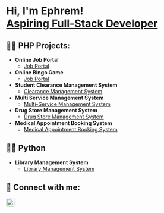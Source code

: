 
<h1>Hi, I'm Ephrem! <br/><a href="https://github.com/Epha24">Aspiring Full-Stack Developer</a></h1>

<h2>👨‍💻 PHP Projects:</h2>

- <b>Online Job Portal</b>
  - [Job Portal](https://yegnasira.com)
- <b>Online Bingo Game</b>
  - [Job Portal](https://bayrabingo.com)
- <b>Student Clearance Management System</b>
  - [Clearance Management System](https://github.com/joshmadakor1/Algorithms-Practice)
- <b>Multi Service Management System</b>
  - [Multi-Service Management System](https://github.com/Epha24/MS)
- <b>Drug Store Management System</b>
  - [Drug Store Management System](https://github.com/Epha24/DSMS)
- <b>Medical Appointment Booking System</b>
  - [Medical Appointment Booking System](https://github.com/Epha24/OMABS)

<h2>👨‍💻 Python</h2>

- <b>Library Management System</b>
  - [Library Management System](https://github.com/Epha24/LMS)

<h2> 🤳 Connect with me:</h2>

[<img align="left" alt="JoshMadakor | LinkedIn" width="22px" src="https://cdn.jsdelivr.net/npm/simple-icons@v3/icons/linkedin.svg" />][linkedin]

[linkedin]: https://www.linkedin.com/in/ephrem-amanuel/

<!--
**joshmadakor1/joshmadakor1** is a ✨ _special_ ✨ repository because its `README.md` (this file) appears on your GitHub profile.

Here are some ideas to get you started:

- 🔭 I’m currently working on ...
- 🌱 I’m currently learning ...
- 👯 I’m looking to collaborate on ...
- 🤔 I’m looking for help with ...
- 💬 Ask me about ...
- 📫 How to reach me: ...
- 😄 Pronouns: ...
- ⚡ Fun fact: ...
-->
 
